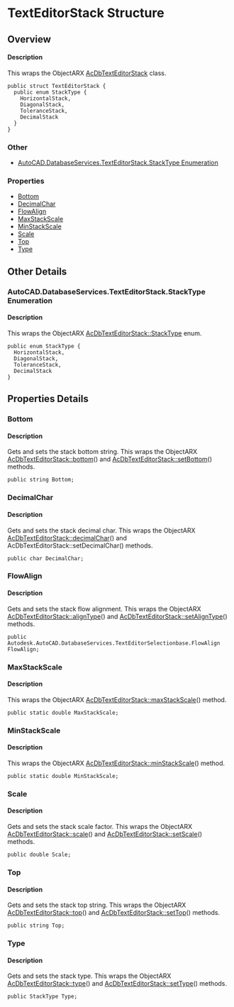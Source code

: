 # TextEditorStack Structure

## Overview

#### Description
This wraps the ObjectARX [AcDbTextEditorStack](AcDbTextEditorStack.md) class.
```text
public struct TextEditorStack {
  public enum StackType {
    HorizontalStack,
    DiagonalStack,
    ToleranceStack,
    DecimalStack
  }
}
```

### Other

- [AutoCAD.DatabaseServices.TextEditorStack.StackType Enumeration](#autocad.databaseservices.texteditorstack.stacktype-enumeration)

### Properties

- [Bottom](#bottom)
- [DecimalChar](#decimalchar)
- [FlowAlign](#flowalign)
- [MaxStackScale](#maxstackscale)
- [MinStackScale](#minstackscale)
- [Scale](#scale)
- [Top](#top)
- [Type](#type)


## Other Details

### AutoCAD.DatabaseServices.TextEditorStack.StackType Enumeration

#### Description
This wraps the ObjectARX [AcDbTextEditorStack::StackType](AcDbTextEditorStack__StackType.md) enum.
```text
public enum StackType {
  HorizontalStack,
  DiagonalStack,
  ToleranceStack,
  DecimalStack
}
```


## Properties Details

### Bottom

#### Description
Gets and sets the stack bottom string. 
This wraps the ObjectARX [AcDbTextEditorStack::bottom](AcDbTextEditorStack__bottom@const.md)() and [AcDbTextEditorStack::setBottom](AcDbTextEditorStack__setBottom@AcString_.md)() methods.
```text
public string Bottom;
```

### DecimalChar

#### Description
Gets and sets the stack decimal char. 
This wraps the ObjectARX [AcDbTextEditorStack::decimalChar](AcDbTextEditorStack__decimalChar@const.md)() and AcDbTextEditorStack::setDecimalChar() methods.
```text
public char DecimalChar;
```

### FlowAlign

#### Description
Gets and sets the stack flow alignment. 
This wraps the ObjectARX [AcDbTextEditorStack::alignType](AcDbTextEditorStack__alignType@const.md)() and [AcDbTextEditorStack::setAlignType](AcDbTextEditorStack__setAlignType@AcDbTextEditorSelectionBase__FlowAlign.md)() methods.
```text
public Autodesk.AutoCAD.DatabaseServices.TextEditorSelectionbase.FlowAlign FlowAlign;
```

### MaxStackScale

#### Description
This wraps the ObjectARX [AcDbTextEditorStack::maxStackScale](AcDbTextEditorStack__maxStackScale.md)() method.
```text
public static double MaxStackScale;
```

### MinStackScale

#### Description
This wraps the ObjectARX [AcDbTextEditorStack::minStackScale](AcDbTextEditorStack__minStackScale.md)() method.
```text
public static double MinStackScale;
```

### Scale

#### Description
Gets and sets the stack scale factor. 
This wraps the ObjectARX [AcDbTextEditorStack::scale](AcDbTextEditorStack__scale@const.md)() and [AcDbTextEditorStack::setScale](AcDbTextEditorStack__setScale@double.md)() methods.
```text
public double Scale;
```

### Top

#### Description
Gets and sets the stack top string. 
This wraps the ObjectARX [AcDbTextEditorStack::top](AcDbTextEditorStack__top@const.md)() and [AcDbTextEditorStack::setTop](AcDbTextEditorStack__setTop@AcString_.md)() methods.
```text
public string Top;
```

### Type

#### Description
Gets and sets the stack type. 
This wraps the ObjectARX [AcDbTextEditorStack::type](AcDbTextEditorStack__type@const.md)() and [AcDbTextEditorStack::setType](AcDbTextEditorStack__setType@StackType.md)() methods.
```text
public StackType Type;
```
